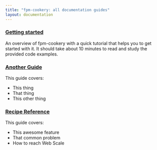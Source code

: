 ```yaml
---
title: "fpm-cookery: all documentation guides"
layout: documentation
---
```


###  [Getting started](/articles/getting_started.html)

An overview of fpm-cookery with a quick tutorial that helps you to get started
with it. It should take about 10 minutes to read and study the provided code
examples.

### [Another Guide](/)

This guide covers:

 * This thing
 * That thing
 * This other thing


### [Recipe Reference](/)

This guide covers:

 * This awesome feature
 * That common problem
 * How to reach Web Scale
